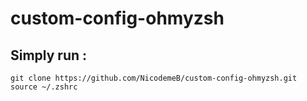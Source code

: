 # custom-config-ohmyzsh

## Simply run :
````
git clone https://github.com/NicodemeB/custom-config-ohmyzsh.git
source ~/.zshrc
````
